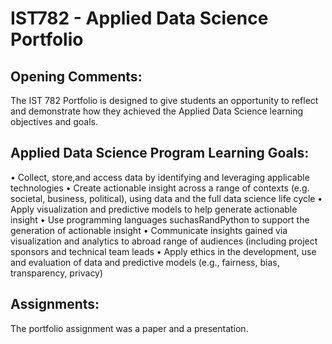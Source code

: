 # IST782 - Applied Data Science Portfolio

## Opening Comments:
The IST 782 Portfolio is designed to give students an opportunity to reflect and demonstrate how they achieved the Applied Data Science learning objectives and goals.

## Applied Data Science Program Learning Goals:
• Collect, store,and access data by identifying and leveraging applicable technologies
• Create actionable insight across a range of contexts (e.g. societal, business, political), using data and the full data science life cycle
• Apply visualization and predictive models to help generate actionable insight
• Use programming languages suchasRandPython to support the generation of actionable insight
• Communicate insights gained via visualization and analytics to abroad range of audiences (including project sponsors and technical team leads
• Apply ethics in the development, use and evaluation of data and predictive models (e.g., fairness, bias, transparency, privacy)

## Assignments:
The portfolio assignment was a paper and a presentation.  
